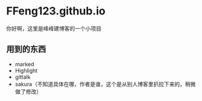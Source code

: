# FFeng123.github.io
你好啊，这里是峰峰建博客的一个小项目

## 用到的东西
- marked
- Highlight
- gittalk
- sakura（不知道具体在哪，作者是谁，这个是从别人博客里扒拉下来的，稍微做了修改）
